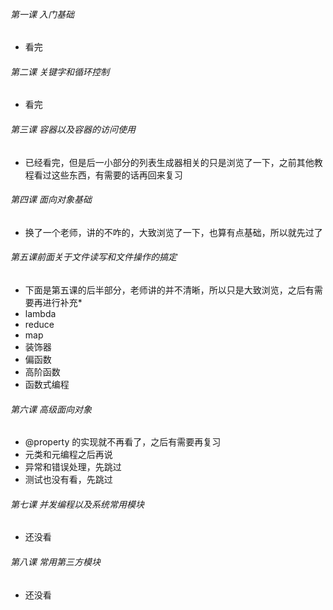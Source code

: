 ###### 第一课 入门基础 
 * 看完
###### 第二课 关键字和循环控制
 * 看完
###### 第三课 容器以及容器的访问使用
 * 已经看完，但是后一小部分的列表生成器相关的只是浏览了一下，之前其他教程看过这些东西，有需要的话再回来复习
###### 第四课 面向对象基础
  * 换了一个老师，讲的不咋的，大致浏览了一下，也算有点基础，所以就先过了
###### 第五课前面关于文件读写和文件操作的搞定
 * 下面是第五课的后半部分，老师讲的并不清晰，所以只是大致浏览，之后有需要再进行补充*
 * lambda
 * reduce
 * map
 * 装饰器
 * 偏函数
 * 高阶函数
 * 函数式编程
###### 第六课 高级面向对象
 * @property 的实现就不再看了，之后有需要再复习
 * 元类和元编程之后再说
 * 异常和错误处理，先跳过
 * 测试也没有看，先跳过
 
 
###### 第七课 并发编程以及系统常用模块
 * 还没看


###### 第八课 常用第三方模块
 * 还没看

 
 
